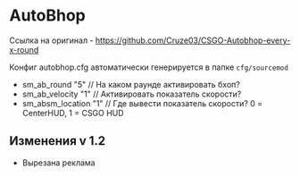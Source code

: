 # AutoBhop

Ссылка на оригинал - https://github.com/Cruze03/CSGO-Autobhop-every-x-round

Конфиг autobhop.cfg автоматически генерируется в папке <code>cfg/sourcemod</code>
<ul>
<li>sm_ab_round "5" // На каком раунде активировать бхоп?</li>
<li>sm_ab_velocity "1" // Активировать показатель скорости?</li>
<li>sm_absm_location "1" // Где вывести показатель скорости? 0 = CenterHUD, 1 = CSGO HUD</li>
</ul>

<h2>Изменения v 1.2</h2>

- Вырезана реклама
